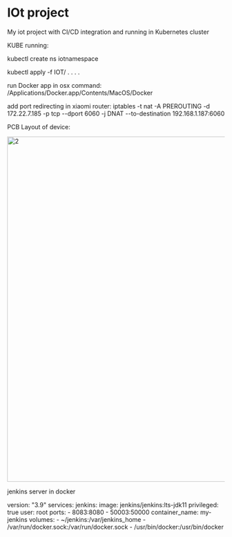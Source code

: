 # IOt project

My iot project with CI/CD integration and running in Kubernetes cluster

KUBE running:

kubectl create ns iotnamespace

kubectl apply -f IOT/
.
.
.
.

run Docker app in osx command:
/Applications/Docker.app/Contents/MacOS/Docker


add port redirecting in xiaomi router:
iptables -t nat -A PREROUTING -d 172.22.7.185 -p tcp --dport 6060 -j DNAT --to-destination 192.168.1.187:6060

PCB Layout of device:

<img width="799" alt="2" src="https://user-images.githubusercontent.com/64518378/125844978-dd35f54c-6c29-42c0-bfd5-5ef47cc1e5ab.png">






jenkins server in docker

version: "3.9"
services:
  jenkins:
      image: jenkins/jenkins:lts-jdk11
      privileged: true
      user: root
      ports:
        - 8083:8080
        - 50003:50000
      container_name: my-jenkins
      volumes:
        - ~/jenkins:/var/jenkins_home
        - /var/run/docker.sock:/var/run/docker.sock
        - /usr/bin/docker:/usr/bin/docker

